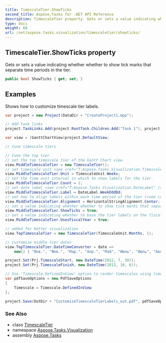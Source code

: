 ```yaml
---
title: TimescaleTier.ShowTicks
second_title: Aspose.Tasks for .NET API Reference
description: TimescaleTier property. Gets or sets a value indicating whether whether to show tick marks that separate time periods in the tier
type: docs
weight: 60
url: /net/aspose.tasks.visualization/timescaletier/showticks/
---
```

## TimescaleTier.ShowTicks property

Gets or sets a value indicating whether whether to show tick marks that separate time periods in the tier.

```csharp
public bool ShowTicks { get; set; }
```

## Examples

Shows how to customize timescale tier labels.

```csharp
var project = new Project(DataDir + "CreateProject1.mpp");

// Add task links
project.TaskLinks.Add(project.RootTask.Children.Add("Task 1"), project.RootTask.Children.Add("Task 2"));

var view = (GanttChartView)project.DefaultView;

// tune timescale tiers

// tune the top tier
// set the top timescale tier of the Gantt Chart view.
view.MiddleTimescaleTier = new TimescaleTier();
// set timescale unit <see cref="T:Aspose.Tasks.Visualization.TimescaleUnit" /> for the timescale tier.
view.MiddleTimescaleTier.Unit = TimescaleUnit.Weeks;
// set the time unit interval in which to show labels for the tier.
view.MiddleTimescaleTier.Count = 1;
// set date label <see cref="T:Aspose.Tasks.Visualization.DateLabel" /> for the timescale tier.
view.MiddleTimescaleTier.Label = DateLabel.WeekDddDd;
// set how to align labels within each time period of the tier (<see cref="T:System.Drawing.StringAlignment" />).
view.MiddleTimescaleTier.Alignment = HorizontalStringAlignment.Center;
// set a value indicating whether whether to show tick marks that separate time periods in the tier.
view.MiddleTimescaleTier.ShowTicks = true;
// set a value indicating whether to base the tier labels on the fiscal year.
view.MiddleTimescaleTier.UsesFiscalYear = true;

// added for better visualization
view.TopTimescaleTier = new TimescaleTier(TimescaleUnit.Months, 1);

// customize middle tier dates
view.TopTimescaleTier.DateTimeConverter = date =>
    new[] { "Янв.", "Фев.", "Мар.", "Апр.", "Май", "Июнь", "Июль", "Авг.", "Сен.", "Окт.", "Ноя.", "Дек." }[date.Month - 1];

project.Set(Prj.TimescaleStart, new DateTime(2012, 7, 30));
project.Set(Prj.TimescaleFinish, new DateTime(2012, 10, 6));

// Use 'Timescale.DefinedInView' option to render timescales using timescale settings defined in view (view.TopTimescaleTier, view.MiddleTimescaleTier, view.BottomTimescaleTier). 
var pdfSaveOptions = new PdfSaveOptions
{
    Timescale = Timescale.DefinedInView
};

project.Save(OutDir + "CustomizeTimescaleTierLabels_out.pdf", pdfSaveOptions);
```

### See Also

* class [TimescaleTier](../)
* namespace [Aspose.Tasks.Visualization](../../timescaletier/)
* assembly [Aspose.Tasks](../../../)



